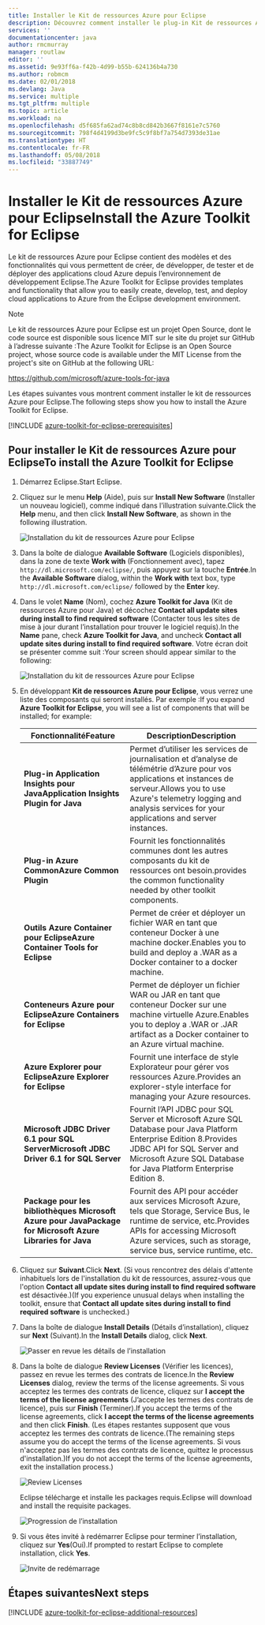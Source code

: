 ```yaml
---
title: Installer le Kit de ressources Azure pour Eclipse
description: Découvrez comment installer le plug-in Kit de ressources Azure pour Eclipse pour créer et déployer des applications cloud sur Azure.
services: ''
documentationcenter: java
author: rmcmurray
manager: routlaw
editor: ''
ms.assetid: 9e93ff6a-f42b-4d99-b55b-624136b4a730
ms.author: robmcm
ms.date: 02/01/2018
ms.devlang: Java
ms.service: multiple
ms.tgt_pltfrm: multiple
ms.topic: article
ms.workload: na
ms.openlocfilehash: d5f685fa62ad74c8b8cd842b3667f8161e7c5760
ms.sourcegitcommit: 798f4d4199d3be9fc5c9f8bf7a754d7393de31ae
ms.translationtype: HT
ms.contentlocale: fr-FR
ms.lasthandoff: 05/08/2018
ms.locfileid: "33887749"
---
```

# <a name="install-the-azure-toolkit-for-eclipse"></a><span data-ttu-id="d2624-103">Installer le Kit de ressources Azure pour Eclipse</span><span class="sxs-lookup"><span data-stu-id="d2624-103">Install the Azure Toolkit for Eclipse</span></span>

<span data-ttu-id="d2624-104">Le kit de ressources Azure pour Eclipse contient des modèles et des fonctionnalités qui vous permettent de créer, de développer, de tester et de déployer des applications cloud Azure depuis l’environnement de développement Eclipse.</span><span class="sxs-lookup"><span data-stu-id="d2624-104">The Azure Toolkit for Eclipse provides templates and functionality that allow you to easily create, develop, test, and deploy cloud applications to Azure from the Eclipse development environment.</span></span>

> [!NOTE] 
> 
> <span data-ttu-id="d2624-105">Le kit de ressources Azure pour Eclipse est un projet Open Source, dont le code source est disponible sous licence MIT sur le site du projet sur GitHub à l’adresse suivante :</span><span class="sxs-lookup"><span data-stu-id="d2624-105">The Azure Toolkit for Eclipse is an Open Source project, whose source code is available under the MIT License from the project's site on GitHub at the following URL:</span></span> 
> 
> <https://github.com/microsoft/azure-tools-for-java> 
> 

<span data-ttu-id="d2624-106">Les étapes suivantes vous montrent comment installer le kit de ressources Azure pour Eclipse.</span><span class="sxs-lookup"><span data-stu-id="d2624-106">The following steps show you how to install the Azure Toolkit for Eclipse.</span></span>

[!INCLUDE [azure-toolkit-for-eclipse-prerequisites](../includes/azure-toolkit-for-eclipse-prerequisites.md)]

## <a name="to-install-the-azure-toolkit-for-eclipse"></a><span data-ttu-id="d2624-107">Pour installer le Kit de ressources Azure pour Eclipse</span><span class="sxs-lookup"><span data-stu-id="d2624-107">To install the Azure Toolkit for Eclipse</span></span>

1. <span data-ttu-id="d2624-108">Démarrez Eclipse.</span><span class="sxs-lookup"><span data-stu-id="d2624-108">Start Eclipse.</span></span>

1. <span data-ttu-id="d2624-109">Cliquez sur le menu **Help** (Aide), puis sur **Install New Software** (Installer un nouveau logiciel), comme indiqué dans l’illustration suivante.</span><span class="sxs-lookup"><span data-stu-id="d2624-109">Click the **Help** menu, and then click **Install New Software**, as shown in the following illustration.</span></span>
   
   ![Installation du kit de ressources Azure pour Eclipse][01]

1. <span data-ttu-id="d2624-111">Dans la boîte de dialogue **Available Software** (Logiciels disponibles), dans la zone de texte **Work with** (Fonctionnement avec), tapez `http://dl.microsoft.com/eclipse/`, puis appuyez sur la touche **Entrée**.</span><span class="sxs-lookup"><span data-stu-id="d2624-111">In the **Available Software** dialog, within the **Work with** text box, type `http://dl.microsoft.com/eclipse/` followed by the **Enter** key.</span></span>

1. <span data-ttu-id="d2624-112">Dans le volet **Name** (Nom), cochez **Azure Toolkit for Java** (Kit de ressources Azure pour Java) et décochez **Contact all update sites during install to find required software** (Contacter tous les sites de mise à jour durant l’installation pour trouver le logiciel requis).</span><span class="sxs-lookup"><span data-stu-id="d2624-112">In the **Name** pane, check **Azure Toolkit for Java**, and uncheck **Contact all update sites during install to find required software**.</span></span> <span data-ttu-id="d2624-113">Votre écran doit se présenter comme suit :</span><span class="sxs-lookup"><span data-stu-id="d2624-113">Your screen should appear similar to the following:</span></span>
   
   ![Installation du kit de ressources Azure pour Eclipse][02]

1. <span data-ttu-id="d2624-115">En développant **Kit de ressources Azure pour Eclipse**, vous verrez une liste des composants qui seront installés. Par exemple :</span><span class="sxs-lookup"><span data-stu-id="d2624-115">If you expand **Azure Toolkit for Eclipse**, you will see a list of components that will be installed; for example:</span></span>

   | <span data-ttu-id="d2624-116">Fonctionnalité</span><span class="sxs-lookup"><span data-stu-id="d2624-116">Feature</span></span> | <span data-ttu-id="d2624-117">Description</span><span class="sxs-lookup"><span data-stu-id="d2624-117">Description</span></span> | 
   |---|---| 
   | <span data-ttu-id="d2624-118">**Plug-in Application Insights pour Java**</span><span class="sxs-lookup"><span data-stu-id="d2624-118">**Application Insights Plugin for Java**</span></span> | <span data-ttu-id="d2624-119">Permet d’utiliser les services de journalisation et d’analyse de télémétrie d’Azure pour vos applications et instances de serveur.</span><span class="sxs-lookup"><span data-stu-id="d2624-119">Allows you to use Azure's telemetry logging and analysis services for your applications and server instances.</span></span> | 
   | <span data-ttu-id="d2624-120">**Plug-in Azure Common**</span><span class="sxs-lookup"><span data-stu-id="d2624-120">**Azure Common Plugin**</span></span> | <span data-ttu-id="d2624-121">Fournit les fonctionnalités communes dont les autres composants du kit de ressources ont besoin.</span><span class="sxs-lookup"><span data-stu-id="d2624-121">provides the common functionality needed by other toolkit components.</span></span> | 
   | <span data-ttu-id="d2624-122">**Outils Azure Container pour Eclipse**</span><span class="sxs-lookup"><span data-stu-id="d2624-122">**Azure Container Tools for Eclipse**</span></span> | <span data-ttu-id="d2624-123">Permet de créer et déployer un fichier WAR en tant que conteneur Docker à une machine docker.</span><span class="sxs-lookup"><span data-stu-id="d2624-123">Enables you to build and deploy a .WAR as a Docker container to a docker machine.</span></span> | 
   | <span data-ttu-id="d2624-124">**Conteneurs Azure pour Eclipse**</span><span class="sxs-lookup"><span data-stu-id="d2624-124">**Azure Containers for Eclipse**</span></span> | <span data-ttu-id="d2624-125">Permet de déployer un fichier WAR ou JAR en tant que conteneur Docker sur une machine virtuelle Azure.</span><span class="sxs-lookup"><span data-stu-id="d2624-125">Enables you to deploy a .WAR or .JAR artifact as a Docker container to an Azure virtual machine.</span></span> | 
   | <span data-ttu-id="d2624-126">**Azure Explorer pour Eclipse**</span><span class="sxs-lookup"><span data-stu-id="d2624-126">**Azure Explorer for Eclipse**</span></span> | <span data-ttu-id="d2624-127">Fournit une interface de style Explorateur pour gérer vos ressources Azure.</span><span class="sxs-lookup"><span data-stu-id="d2624-127">Provides an explorer-style interface for managing your Azure resources.</span></span> | 
   | <span data-ttu-id="d2624-128">**Microsoft JDBC Driver 6.1 pour SQL Server**</span><span class="sxs-lookup"><span data-stu-id="d2624-128">**Microsoft JDBC Driver 6.1 for SQL Server**</span></span> | <span data-ttu-id="d2624-129">Fournit l’API JDBC pour SQL Server et Microsoft Azure SQL Database pour Java Platform Enterprise Edition 8.</span><span class="sxs-lookup"><span data-stu-id="d2624-129">Provides JDBC API for SQL Server and Microsoft Azure SQL Database for Java Platform Enterprise Edition 8.</span></span> | 
   | <span data-ttu-id="d2624-130">**Package pour les bibliothèques Microsoft Azure pour Java**</span><span class="sxs-lookup"><span data-stu-id="d2624-130">**Package for Microsoft Azure Libraries for Java**</span></span> | <span data-ttu-id="d2624-131">Fournit des API pour accéder aux services Microsoft Azure, tels que Storage, Service Bus, le runtime de service, etc.</span><span class="sxs-lookup"><span data-stu-id="d2624-131">Provides APIs for accessing Microsoft Azure services, such as storage, service bus, service runtime, etc.</span></span> | 

1. <span data-ttu-id="d2624-132">Cliquez sur **Suivant**.</span><span class="sxs-lookup"><span data-stu-id="d2624-132">Click **Next**.</span></span> <span data-ttu-id="d2624-133">(Si vous rencontrez des délais d'attente inhabituels lors de l'installation du kit de ressources, assurez-vous que l'option **Contact all update sites during install to find required software** est désactivée.)</span><span class="sxs-lookup"><span data-stu-id="d2624-133">(If you experience unusual delays when installing the toolkit, ensure that **Contact all update sites during install to find required software** is unchecked.)</span></span>

1. <span data-ttu-id="d2624-134">Dans la boîte de dialogue **Install Details** (Détails d’installation), cliquez sur **Next** (Suivant).</span><span class="sxs-lookup"><span data-stu-id="d2624-134">In the **Install Details** dialog, click **Next**.</span></span>
   
   ![Passer en revue les détails de l’installation][03]

1. <span data-ttu-id="d2624-136">Dans la boîte de dialogue **Review Licenses** (Vérifier les licences), passez en revue les termes des contrats de licence.</span><span class="sxs-lookup"><span data-stu-id="d2624-136">In the **Review Licenses** dialog, review the terms of the license agreements.</span></span> <span data-ttu-id="d2624-137">Si vous acceptez les termes des contrats de licence, cliquez sur **I accept the terms of the license agreements** (J’accepte les termes des contrats de licence), puis sur **Finish** (Terminer).</span><span class="sxs-lookup"><span data-stu-id="d2624-137">If you accept the terms of the license agreements, click **I accept the terms of the license agreements** and then click **Finish**.</span></span> <span data-ttu-id="d2624-138">(Les étapes restantes supposent que vous acceptez les termes des contrats de licence.</span><span class="sxs-lookup"><span data-stu-id="d2624-138">(The remaining steps assume you do accept the terms of the license agreements.</span></span> <span data-ttu-id="d2624-139">Si vous n'acceptez pas les termes des contrats de licence, quittez le processus d'installation.)</span><span class="sxs-lookup"><span data-stu-id="d2624-139">If you do not accept the terms of the license agreements, exit the installation process.)</span></span>
   
   ![Review Licenses][04]
   
   <span data-ttu-id="d2624-141">Eclipse télécharge et installe les packages requis.</span><span class="sxs-lookup"><span data-stu-id="d2624-141">Eclipse will download and install the requisite packages.</span></span>
   
   ![Progression de l’installation][05]

1. <span data-ttu-id="d2624-143">Si vous êtes invité à redémarrer Eclipse pour terminer l’installation, cliquez sur **Yes**(Oui).</span><span class="sxs-lookup"><span data-stu-id="d2624-143">If prompted to restart Eclipse to complete installation, click **Yes**.</span></span>
   
   ![Invite de redémarrage][06]

## <a name="next-steps"></a><span data-ttu-id="d2624-145">Étapes suivantes</span><span class="sxs-lookup"><span data-stu-id="d2624-145">Next steps</span></span>

[!INCLUDE [azure-toolkit-for-eclipse-additional-resources](../includes/azure-toolkit-for-eclipse-additional-resources.md)]

<!-- URL List -->

<!-- Legacy MSDN URL = https://msdn.microsoft.com/library/azure/hh690946.aspx -->

<!-- IMG List -->

[01]: media/azure-toolkit-for-eclipse-installation/eclipse-installation-01.png
[02]: media/azure-toolkit-for-eclipse-installation/eclipse-installation-02.png
[03]: media/azure-toolkit-for-eclipse-installation/eclipse-installation-03.png
[04]: media/azure-toolkit-for-eclipse-installation/eclipse-installation-04.png
[05]: media/azure-toolkit-for-eclipse-installation/eclipse-installation-05.png
[06]: media/azure-toolkit-for-eclipse-installation/eclipse-installation-06.png
